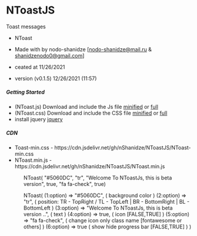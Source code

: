 # NToastJS
Toast messages
 
* NToast
* Made with by nodo-shanidze [nodo-shanidze@mail.ru & shanidzenodo0@gmail.com]
 
* ceated at 11/26/2021
* version (v0.1.5)  12/26/2021 (11:57)

<h5 class='mt-5'>Getting Started</h5>
<ul class='mt-2'>
<li>(NToast.js) Download and include the Js file <a href="NToast.min.js" download class='ms-1 me-1 fs-6'>minified</a> or <a href="NToast.js" class='ms-1 me-1 fs-6' download>full</a></li>
<li>(NToast.css) Download and include the CSS file <a href="NToast-min.css" class='ms-1 me-1 fs-6' download>minified</a> or <a href="NToast.css" class='ms-1 me-1 fs-6' download>full</a></li>

 <li>install jquery <a href='https://jquery.com/'>jquery</a></li>
</ul>

<h5 class='mt-5'>CDN</h5>

<ul>
   <li>Toast-min.css - https://cdn.jsdelivr.net/gh/nShanidze/NToastJS/NToast-min.css </li>
     <li>NToast.min.js - https://cdn.jsdelivr.net/gh/nShanidze/NToastJS/NToast.min.js </li>
<ul/>
 

 
 
 NToast( "#5060DC", "tr", "Welcome To NToastJs, this is beta version", true, "fa fa-check", true)

 NToast(
    (1:option) => "#5060DC",                         ( background color )
    (2:option) =>  "tr",                             ( position:  TR - TopRight / TL - TopLeft | BR - BottomRight | BL - BottomLeft )
    (3:option) =>  "Welcome To NToastJs, this is beta version ..",      ( text )
    (4:option) =>  true,                             ( icon [FALSE,TRUE] )
    (5:option) =>  "fa fa-check",                    ( change icon only class name [fontawesome or others] )
    (6:option) =>  true                              ( show hide progress bar [FALSE,TRUE] )
 )
